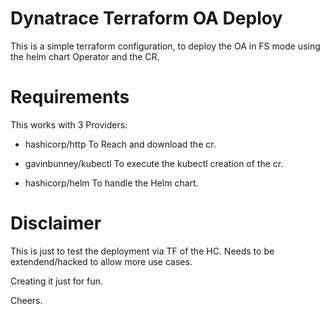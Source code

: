 # Dynatrace Terraform OA Deploy

This is a simple terraform configuration, to deploy the OA in FS mode using the helm chart Operator and the CR.

# Requirements

This works with 3 Providers:

* hashicorp/http 
    To Reach and download the cr.

* gavinbunney/kubectl
    To execute the kubectl creation of the cr.

* hashicorp/helm
    To handle the Helm chart.


# Disclaimer

This is just to test the deployment via TF of the HC. Needs to be extendend/hacked to allow more use cases.

Creating it just for fun.

Cheers.